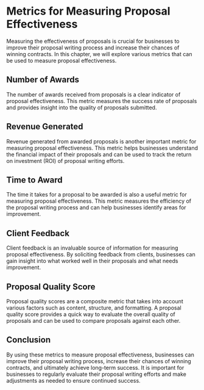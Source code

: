 Metrics for Measuring Proposal Effectiveness
========================================================================================================

Measuring the effectiveness of proposals is crucial for businesses to improve their proposal writing process and increase their chances of winning contracts. In this chapter, we will explore various metrics that can be used to measure proposal effectiveness.

Number of Awards
----------------

The number of awards received from proposals is a clear indicator of proposal effectiveness. This metric measures the success rate of proposals and provides insight into the quality of proposals submitted.

Revenue Generated
-----------------

Revenue generated from awarded proposals is another important metric for measuring proposal effectiveness. This metric helps businesses understand the financial impact of their proposals and can be used to track the return on investment (ROI) of proposal writing efforts.

Time to Award
-------------

The time it takes for a proposal to be awarded is also a useful metric for measuring proposal effectiveness. This metric measures the efficiency of the proposal writing process and can help businesses identify areas for improvement.

Client Feedback
---------------

Client feedback is an invaluable source of information for measuring proposal effectiveness. By soliciting feedback from clients, businesses can gain insight into what worked well in their proposals and what needs improvement.

Proposal Quality Score
----------------------

Proposal quality scores are a composite metric that takes into account various factors such as content, structure, and formatting. A proposal quality score provides a quick way to evaluate the overall quality of proposals and can be used to compare proposals against each other.

Conclusion
----------

By using these metrics to measure proposal effectiveness, businesses can improve their proposal writing process, increase their chances of winning contracts, and ultimately achieve long-term success. It is important for businesses to regularly evaluate their proposal writing efforts and make adjustments as needed to ensure continued success.
